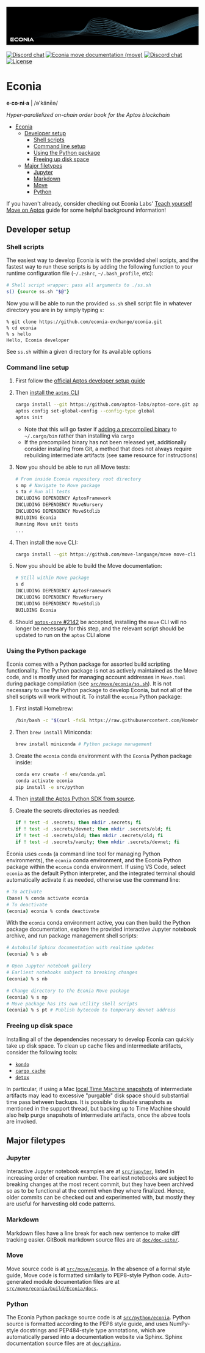 ![](.assets/cover-banner-blue.png)

[![Discord chat](https://img.shields.io/badge/docs-Econia-59f)](https://www.econia.dev)
[![Econia move documentation (move)](https://img.shields.io/badge/docs-Move-59f)](src/move/econia/build/Econia/docs)
[![Discord chat](https://img.shields.io/discord/988942344776736830?style=flat)](https://discord.gg/Z7gXcMgX8A)
[![License](https://img.shields.io/badge/license-Business_Source_License-white.svg)](LICENSE.md)

# Econia

**e·co·ni·a** | /ə'känēə/

*Hyper-parallelized on-chain order book for the Aptos blockchain*

- [Econia](#econia)
  - [Developer setup](#developer-setup)
    - [Shell scripts](#shell-scripts)
    - [Command line setup](#command-line-setup)
    - [Using the Python package](#using-the-python-package)
    - [Freeing up disk space](#freeing-up-disk-space)
  - [Major filetypes](#major-filetypes)
    - [Jupyter](#jupyter)
    - [Markdown](#markdown)
    - [Move](#move)
    - [Python](#python)

If you haven't already, consider checking out Econia Labs' [Teach yourself Move on Aptos] guide for some helpful background information!

## Developer setup

### Shell scripts

The easiest way to develop Econia is with the provided shell scripts, and the fastest way to run these scripts is by adding the following function to your runtime configuration file (`~/.zshrc`, `~/.bash_profile`, etc):

```zsh
# Shell script wrapper: pass all arguments to ./ss.sh
s() {source ss.sh "$@"}
```

Now you will be able to run the provided `ss.sh` shell script file in whatever directory you are in by simply typing `s`:

```
% git clone https://github.com/econia-exchange/econia.git
% cd econia
% s hello
Hello, Econia developer
```

See `ss.sh` within a given directory for its available options

### Command line setup

1. First follow the [official Aptos developer setup guide]

1. Then [install the `aptos` CLI]

    ```zsh
    cargo install --git https://github.com/aptos-labs/aptos-core.git aptos --branch devnet
    aptos config set-global-config --config-type global
    aptos init
    ```
    * Note that this will go faster if [adding a precompiled binary] to `~/.cargo/bin` rather than installing via `cargo`
    * If the precompiled binary has not been released yet, additionally consider installing from Git, a method that does not always require rebuilding intermediate artifacts (see same resource for instructions)


1. Now you should be able to run all Move tests:

    ```zsh
    # From inside Econia repository root directory
    s mp # Navigate to Move package
    s ta # Run all tests
    INCLUDING DEPENDENCY AptosFramework
    INCLUDING DEPENDENCY MoveNursery
    INCLUDING DEPENDENCY MoveStdlib
    BUILDING Econia
    Running Move unit tests
    ...
    ```
1. Then install the `move` CLI:

    ```zsh
    cargo install --git https://github.com/move-language/move move-cli
    ```

1. Now you should be able to build the Move documentation:


    ```zsh
    # Still within Move package
    s d
    INCLUDING DEPENDENCY AptosFramework
    INCLUDING DEPENDENCY MoveNursery
    INCLUDING DEPENDENCY MoveStdlib
    BUILDING Econia
    ```

1. Should [`aptos-core` #2142] be accepted, installing the `move` CLI will no longer be necessary for this step, and the relevant script should be updated to run on the `aptos` CLI alone

### Using the Python package

Econia comes with a Python package for assorted build scripting functionality.
The Python package is not as actively maintained as the Move code, and is mostly used for managing account addresses in `Move.toml` during package compilation (see [`src/move/econia/ss.sh`]).
It is not necessary to use the Python package to develop Econia, but not all of the shell scripts will work without it.
To install the `econia` Python package:

1. First install Homebrew:

    ```zsh
    /bin/bash -c "$(curl -fsSL https://raw.githubusercontent.com/Homebrew/install/HEAD/install.sh)"
    ```

1. Then `brew install` Miniconda:

    ```zsh
    brew install miniconda # Python package management
    ```

1. Create the `econia` conda environment with the `Econia` Python package inside:

    ```zsh
    conda env create -f env/conda.yml
    conda activate econia
    pip install -e src/python
    ```

1. Then [install the Aptos Python SDK from source].

1. Create the secrets directories as needed:

    ```zsh
    if ! test -d .secrets; then mkdir .secrets; fi
    if ! test -d .secrets/devnet; then mkdir .secrets/old; fi
    if ! test -d .secrets/old; then mkdir .secrets/old; fi
    if ! test -d .secrets/vanity; then mkdir .secrets/devnet; fi
    ```

Econia uses `conda` (a command line tool for managing Python environments), the `econia` conda environment, and the Econia Python package within the `econia` conda environment.
If using VS Code, select `econia` as the default Python interpreter, and the integrated terminal should automatically activate it as needed, otherwise use the command line:

```zsh
# To activate
(base) % conda activate econia
# To deactivate
(econia) econia % conda deactivate
```

With the `econia` conda environment active, you can then build the Python package documentation, explore the provided interactive Jupyter notebook archive, and run package management shell scripts:

```zsh
# Autobuild Sphinx documentation with realtime updates
(econia) % s ab
```

```zsh
# Open Jupyter notebook gallery
# Earliest notebooks subject to breaking changes
(econia) % s nb
```

```zsh
# Change directory to the Econia Move package
(econia) % s mp
# Move package has its own utility shell scripts
(econia) % s pt # Publish bytecode to temporary devnet address
```

### Freeing up disk space

Installing all of the dependencies necessary to develop Econia can quickly take up disk space.
To clean up cache files and intermediate artifacts, consider the following tools:

* [`kondo`]
* [`cargo cache`]
* [`detox`]

In particular, if using a Mac [local Time Machine snapshots] of intermediate artifacts may lead to excessive "purgable" disk space should substantial time pass between backups.
It is possible to disable snapshots as mentioned in the support thread, but backing up to Time Machine should also help purge snapshots of intermediate artifacts, once the above tools are invoked.

## Major filetypes

### Jupyter

Interactive Jupyter notebook examples are at [`src/jupyter`], listed in increasing order of creation number.
The earliest notebooks are subject to breaking changes at the most recent commit, but they have been archived so as to be functional at the commit when they where finalized.
Hence, older commits can be checked out and experimented with, but mostly they are useful for harvesting old code patterns.

### Markdown

Markdown files have a line break for each new sentence to make diff tracking easier.
GitBook markdown source files are at [`doc/doc-site/`].

### Move

Move source code is at [`src/move/econia`].
In the absence of a formal style guide, Move code is formatted similarly to PEP8-style Python code.
Auto-generated module documentation files are at [`src/move/econia/build/Econia/docs`].

### Python

The Econia Python package source code is at [`src/python/econia`].
Python source is formatted according to the PEP8 style guide, and uses NumPy-style docstrings and PEP484-style type annotations, which are automatically parsed into a documentation website via Sphinx.
Sphinx documentation source files are at [`doc/sphinx`].

<!---Alphabetized reference links-->

[`aptos-core` #2142]:                       https://github.com/aptos-labs/aptos-core/issues/2142
[`cargo cache`]:                            https://github.com/matthiaskrgr/cargo-cache
[`detox`]:                                  https://github.com/whitfin/detox
[`doc/doc-site/`]:                          doc/doc-site/
[`doc/sphinx`]:                             doc/sphinx
[`kondo`]:                                  https://github.com/tbillington/kondo
[`src/jupyter`]:                            src/jupyter
[`src/move/econia`]:                        src/move/econia
[`src/move/econia/build/Econia/docs`]:      src/move/econia/build/Econia/docs
[`src/move/econia/ss.sh`]:                  src/move/econia/ss.sh
[`src/python/econia`]:                      src/python/econia
[adding a precompiled binary]:              https://aptos.dev/cli-tools/aptos-cli-tool/install-aptos-cli#install-precompiled-binary-easy-mode
[install the `aptos` CLI]:                  https://aptos.dev/cli-tools/aptos-cli-tool/install-aptos-cli
[install the Aptos Python SDK from source]: https://aptos.dev/sdks/python-sdk#install-from-the-source
[local Time Machine snapshots]:             https://discussions.apple.com/thread/7676695
[official Aptos developer setup guide]:     https://aptos.dev/guides/getting-started
[Teach yourself Move on Aptos]:             https://github.com/econia-labs/teach-yourself-move